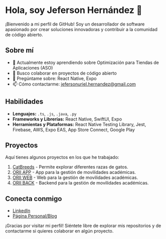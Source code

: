 # Hola, soy Jeferson Hernández 👋

¡Bienvenido a mi perfil de GitHub! Soy un desarrollador de software apasionado por crear soluciones innovadoras y contribuir a la comunidad de código abierto.

## Sobre mí

- 🌱 Actualmente estoy aprendiendo sobre Optimización para Tiendas de Aplicaciones (ASO)
- 👯 Busco colaborar en proyectos de código abierto
- 💬 Pregúntame sobre: React Native, Expo
- 📫 Cómo contactarme: jefersonuriel.hernandez@gmail.com

## Habilidades

- **Lenguajes:**  `.ts`, `.js`, `.java`, `.py`
- **Frameworks y Librerías:** React Native, SwiftUI, Expo
- **Herramientas y Plataformas:** React Native Testing Library, Jest, Firebase, AWS, Expo EAS, App Store Connect, Google Play

## Proyectos

Aquí tienes algunos proyectos en los que he trabajado:

1. [CatBreeds](https://github.com/JefersonHernandez/CatBreeds) - Permite explorar diferentes razas de gatos.
2. [ORII APP](https://github.com/JefersonHernandez/orii-app) - App para la gestión de movilidades académicas.
3. [ORII WEB](https://github.com/JefersonHernandez/orii-web) - Web para la gestión de movilidades académicas.
4. [ORII BACK](https://github.com/JefersonHernandez/orii-back) - Backend para la gestión de movilidades académicas.

## Conecta conmigo

- [LinkedIn](https://www.linkedin.com/in/jeferson-hernandez-02a127191/)
- [Página Personal/Blog](https://gravatar.com/observantsquirrel192b232b5f)

¡Gracias por visitar mi perfil! Siéntete libre de explorar mis repositorios y de contactarme si quieres colaborar en algún proyecto.
